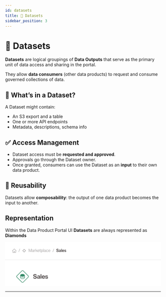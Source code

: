 ```yaml
---
id: datasets
title: 🔹 Datasets
sidebar_position: 3
---
```


# 🔹 Datasets

**Datasets** are logical groupings of **Data Outputs** that serve as the primary unit of data access and sharing in the portal.

They allow **data consumers** (other data products) to request and consume governed collections of data.

## 🧩 What’s in a Dataset?

A Dataset might contain:
- An S3 export and a table
- One or more API endpoints
- Metadata, descriptions, schema info

## ✅ Access Management

- Dataset access must be **requested and approved**.
- Approvals go through the Dataset owner.
- Once granted, consumers can use the Dataset as an **input** to their own data product.

## 🔁 Reusability
Datasets allow **composability**: the output of one data product becomes the input to another.

## Representation
Within the Data Product Portal UI **Datasets** are always represented as **Diamonds**

![Dataset Example](./img/dataset.png)

---
